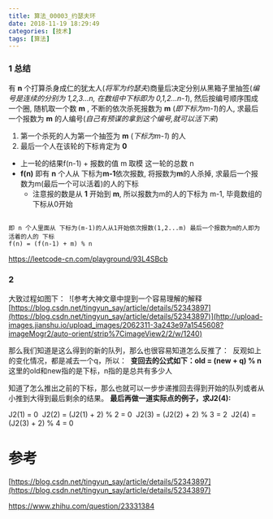 ```yaml
---
title: 算法_00003_约瑟夫环
date: 2018-11-19 18:29:49
categories: [技术]
tags: [算法]
---
```


### 1 总结

有 **n** 个打算杀身成仁的犹太人(*将军为约瑟夫*)商量后决定分别从黑箱子里抽签(*编号是连续的分别为 1,2,3...n, 在数组中下标即为 0,1,2...n-1*), 然后按编号顺序围成一个圈, 随机取一个数 **m** , 不断的依次杀死报数为 **m** (*即下标为m-1*)的人, 求最后一个报数为 **m** 的人编号(*自己有预谋的拿到这个编号,就可以活下来*)

1. 第一个杀死的人为第一个抽签为 **m** (*下标为m-1*) 的人
2. 最后一个人在该轮的下标肯定为 **0**


* 上一轮的结果f(n-1) + 报数的值 m 取模 这一轮的总数 n
*  **f(n)**  即有 **n** 个人从 下标为**m-1**依次报数, 将报数为**m**的人杀掉, 求最后一个报数为m(最后一个可以活着)的人的下标
    * 注意报的数是从 **1** 开始到 **m**, 所以报数为m的人的下标为 m-1, 毕竟数组的下标从0开始
```

即 n 个人里面从 下标为(m-1)的人从1开始依次报数(1,2...m) 最后一个报数为m的人即为活着的人的 下标
f(n) = (f(n-1) + m) % n
```

https://leetcode-cn.com/playground/93L4SBcb

### 2 
大致过程如图下： 
![参考大神文章中提到一个容易理解的解释 [https://blog.csdn.net/tingyun_say/article/details/52343897](https://blog.csdn.net/tingyun_say/article/details/52343897)](http://upload-images.jianshu.io/upload_images/2062311-3a243e97a1545608?imageMogr2/auto-orient/strip%7CimageView2/2/w/1240)

那么我们知道是这么得到的新的队列，那么也很容易知道怎么反推了： 
反观如上的变化情况，都是减去一个q，所以： 
**变回去的公式如下：old = (new + q) % n** 
这里的old和new指的是下标，n指的是总共有多少人

知道了怎么推出之前的下标，那么也就可以一步步递推回去得到开始的队列或者从小推到大得到最后剩余的结果。
**最后再做一道实际点的例子，求J2(4):**

J2(1) = 0 
J2(2) = (J2(1) + 2) % 2 = 0 
J2(3) = (J2(2) + 2) % 3 = 2 
J2(4) = (J2(3) + 2) % 4 = 0

# 参考
[https://blog.csdn.net/tingyun_say/article/details/52343897](https://blog.csdn.net/tingyun_say/article/details/52343897)

https://www.zhihu.com/question/23331384
